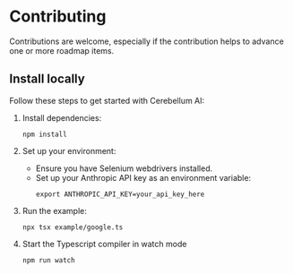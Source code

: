# Contributing

Contributions are welcome, especially if the contribution helps to advance one or more roadmap items.

## Install locally

Follow these steps to get started with Cerebellum AI:

1. Install dependencies:
   ```
   npm install
   ```

2. Set up your environment:
   - Ensure you have Selenium webdrivers installed.
   - Set up your Anthropic API key as an environment variable:
     ```
     export ANTHROPIC_API_KEY=your_api_key_here
     ```

3. Run the example:
   ```
   npx tsx example/google.ts
   ```

4. Start the Typescript compiler in watch mode
   ```
   npm run watch
   ```
   
